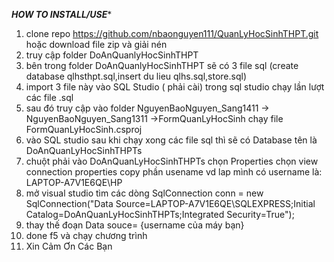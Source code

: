 *************************************************HOW TO INSTALL/USE**************************************************
1. clone repo https://github.com/nbaonguyen111/QuanLyHocSinhTHPT.git hoặc download file zip và giải nén
2. truy cập folder DoAnQuanlyHocSinhTHPT
3. bên trong folder DoAnQuanlyHocSinhTHPT sẽ có 3 file sql (create database qlhsthpt.sql,insert du lieu qlhs.sql,store.sql)
4. import 3 file này vào SQL Studio ( phải cài) trong sql studio chạy lần lượt các file .sql
5. sau đó truy cập vào folder NguyenBaoNguyen_Sang1411 -> NguyenBaoNguyen_Sang1311 ->FormQuanLyHocSinh chạy file FormQuanLyHocSinh.csproj
6. vào SQL studio sau khi chạy xong các file sql thì sẽ có Database tên là DoAnQuanLyHocSinhTHPTs
7. chuột phải vào DoAnQuanLyHocSinhTHPTs chọn Properties chọn view connection properties copy phần usename vd lap mình có username là: LAPTOP-A7V1E6QE\HP
8. mở visual studio tìm các dòng  SqlConnection conn = new SqlConnection("Data Source=LAPTOP-A7V1E6QE\\SQLEXPRESS;Initial Catalog=DoAnQuanLyHocSinhTHPTs;Integrated Security=True");
9. thay thế đoạn Data souce= {username của máy bạn}
10. done f5 và chạy chương trình
11. Xin Cảm Ơn Các Bạn
